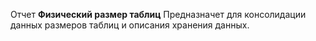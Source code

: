 Отчет **Физический размер таблиц**
Предназначет для консолидации данных размеров таблиц и описания хранения данных.
